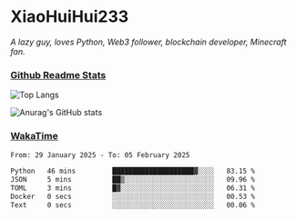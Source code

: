 # XiaoHuiHui233

*A lazy guy, loves Python, Web3 follower, blockchain developer, Minecraft fan.*

### [Github Readme Stats](https://github.com/anuraghazra/github-readme-stats)

![Top Langs](https://github-readme-stats.vercel.app/api/top-langs/?username=XiaoHuiHui233&layout=compact&theme=github_dark)

![Anurag's GitHub stats](https://github-readme-stats.vercel.app/api?username=XiaoHuiHui233&show_icons=true&theme=github_dark)

### [WakaTime](https://wakatime.com)

<!--START_SECTION:waka-->

```txt
From: 29 January 2025 - To: 05 February 2025

Python   46 mins         ████████████████████▓░░░░   83.15 %
JSON     5 mins          ██▒░░░░░░░░░░░░░░░░░░░░░░   09.96 %
TOML     3 mins          █▓░░░░░░░░░░░░░░░░░░░░░░░   06.31 %
Docker   0 secs          ░░░░░░░░░░░░░░░░░░░░░░░░░   00.53 %
Text     0 secs          ░░░░░░░░░░░░░░░░░░░░░░░░░   00.06 %
```

<!--END_SECTION:waka-->
